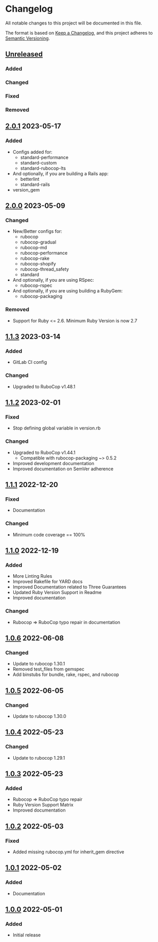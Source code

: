 # Changelog
All notable changes to this project will be documented in this file.

The format is based on [Keep a Changelog](https://keepachangelog.com/en/1.0.0/),
and this project adheres to [Semantic Versioning](https://semver.org/spec/v2.0.0.html).

## [Unreleased]
### Added
### Changed
### Fixed
### Removed

## [2.0.1] 2023-05-17
### Added
- Configs added for:
  - standard-performance
  - standard-custom
  - standard-rubocop-lts
- And optionally, if you are building a Rails app:
  - betterlint
  - standard-rails
- version_gem

## [2.0.0] 2023-05-09
### Changed
- New/Better configs for:
  - rubocop
  - rubocop-gradual
  - rubocop-md
  - rubocop-performance
  - rubocop-rake
  - rubocop-shopify
  - rubocop-thread_safety
  - standard
- And optionally, if you are using RSpec:
  - rubocop-rspec
- And optionally, if you are using building a RubyGem:
  - rubocop-packaging
### Removed
- Support for Ruby <= 2.6. Minimum Ruby Version is now 2.7

## [1.1.3] 2023-03-14
### Added
- GitLab CI config
### Changed
- Upgraded to RuboCop v1.48.1

## [1.1.2] 2023-02-01
### Fixed
- Stop defining global variable in version.rb
### Changed
- Upgraded to RuboCop v1.44.1
  - Compatible with rubocop-packaging ~> 0.5.2
- Improved development documentation
- Improved documentation on SemVer adherence

## [1.1.1] 2022-12-20
### Fixed
- Documentation
### Changed
- Minimum code coverage == 100%

## [1.1.0] 2022-12-19
### Added
- More Linting Rules
- Improved Rakefile for YARD docs
- Improved Documentation related to Three Guarantees
- Updated Ruby Version Support in Readme
- Improved documentation
### Changed
- Rubocop => RuboCop typo repair in documentation

## [1.0.6] 2022-06-08
### Changed
- Update to rubocop 1.30.1
- Removed test_files from gemspec
- Add binstubs for bundle, rake, rspec, and rubocop

## [1.0.5] 2022-06-05
### Changed
- Update to rubocop 1.30.0

## [1.0.4] 2022-05-23
### Changed
- Update to rubocop 1.29.1

## [1.0.3] 2022-05-23
### Added
- Rubocop => RuboCop typo repair
- Ruby Version Support Matrix
- Improved documentation

## [1.0.2] 2022-05-03
### Fixed
- Added missing rubocop.yml for inherit_gem directive

## [1.0.1] 2022-05-02
### Added
- Documentation

## [1.0.0] 2022-05-01
### Added
- Initial release

[Unreleased]: https://github.com/rubocop-lts/rubocop-ruby2_7/compare/v2.0.1...HEAD
[2.0.1]: https://github.com/rubocop-lts/rubocop-ruby2_7/compare/v2.0.0...v2.0.1
[2.0.0]: https://github.com/rubocop-lts/rubocop-ruby2_7/compare/v1.1.3...v2.0.0
[1.1.3]: https://github.com/rubocop-lts/rubocop-ruby2_7/compare/v1.1.2...v1.1.3
[1.1.2]: https://github.com/rubocop-lts/rubocop-ruby2_7/compare/v1.1.1...v1.1.2
[1.1.1]: https://github.com/rubocop-lts/rubocop-ruby2_7/compare/v1.1.0...v1.1.1
[1.1.0]: https://github.com/rubocop-lts/rubocop-ruby2_7/compare/v1.0.6...v1.1.0
[1.0.6]: https://github.com/rubocop-lts/rubocop-ruby2_7/compare/v1.0.5...v1.0.6
[1.0.5]: https://github.com/rubocop-lts/rubocop-ruby2_7/compare/v1.0.4...v1.0.5
[1.0.4]: https://github.com/rubocop-lts/rubocop-ruby2_7/compare/v1.0.3...v1.0.4
[1.0.3]: https://github.com/rubocop-lts/rubocop-ruby2_7/compare/v1.0.2...v1.0.3
[1.0.2]: https://github.com/rubocop-lts/rubocop-ruby2_7/compare/v1.0.1...v1.0.2
[1.0.1]: https://github.com/rubocop-lts/rubocop-ruby2_7/compare/v1.0.0...v1.0.1
[1.0.0]: https://github.com/rubocop-lts/rubocop-ruby2_7/compare/70d9ab2660620916ed08d1f6057d10fc4f9aa731...v1.0.0
